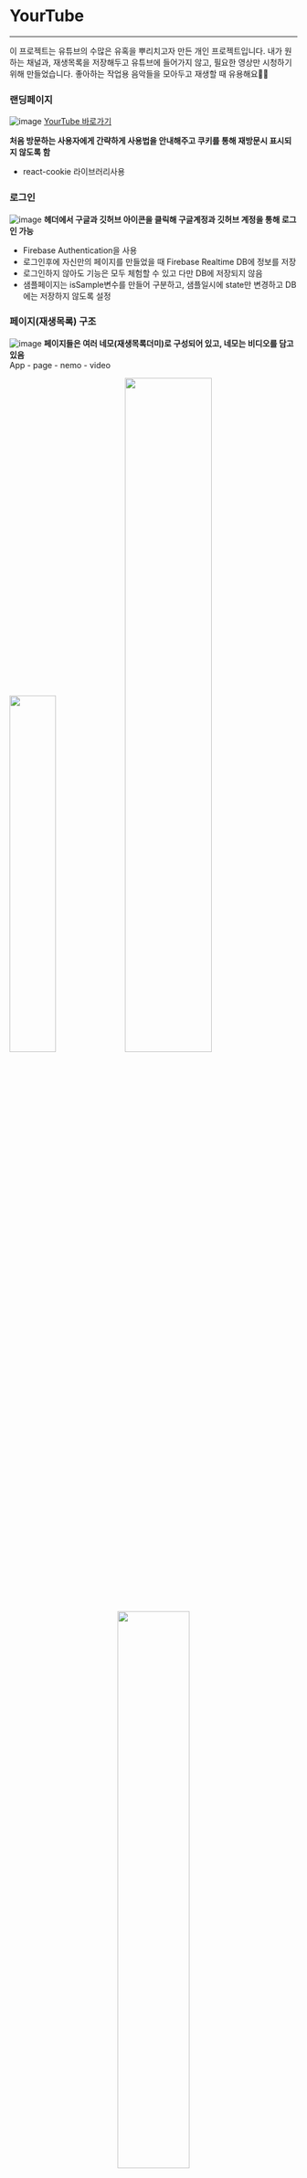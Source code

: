 # YourTube

---

이 프로젝트는 유튜브의 수많은 유혹을 뿌리치고자 만든 개인 프로젝트입니다.
내가 원하는 채널과, 재생목록을 저장해두고 유튜브에 들어가지 않고, 필요한 영상만 시청하기 위해 만들었습니다.
좋아하는 작업용 음악들을 모아두고 재생할 때 유용해요👍🏻

### 랜딩페이지

![image](https://user-images.githubusercontent.com/68101878/127576907-80759f4e-6ede-4fb5-a949-b102792a97bc.png)
[YourTube 바로가기](https://yourtube-app.netlify.app/)

**처음 방문하는 사용자에게 간략하게 사용법을 안내해주고 쿠키를 통해 재방문시 표시되지 않도록 함**

- react-cookie 라이브러리사용

### 로그인

![image](https://user-images.githubusercontent.com/68101878/127577507-85cec30b-0241-4161-b491-de3b3383a38f.png)
**헤더에서 구글과 깃허브 아이콘을 클릭해 구글계정과 깃허브 계정을 통해 로그인 가능**

- Firebase Authentication을 사용
- 로그인후에 자신만의 페이지를 만들었을 때 Firebase Realtime DB에 정보를 저장
- 로그인하지 않아도 기능은 모두 체험할 수 있고 다만 DB에 저장되지 않음
- 샘플페이지는 isSample변수를 만들어 구분하고, 샘플일시에 state만 변경하고 DB에는 저장하지 않도록 설정

### 페이지(재생목록) 구조

![image](https://user-images.githubusercontent.com/68101878/127579450-b809eb07-d3e8-4d25-87d7-2152a28efba3.png)
**페이지들은 여러 네모(재생목록더미)로 구성되어 있고, 네모는 비디오를 담고 있음**</br>
App - page - nemo - video

<img src="https://user-images.githubusercontent.com/68101878/127754217-0fda5223-bd1f-46c9-a27f-577c21f8495e.png" width='40%'><img src="https://user-images.githubusercontent.com/68101878/127754209-2c5d4c11-7d8b-4297-b5be-0bd91b1b8ea2.png" width='55%'>
<center><img src="https://user-images.githubusercontent.com/68101878/127754444-89dac5e1-1d66-4c42-b9fb-fad0efafbdc1.gif" width='50%'></center>

**네모에는 채널과 재생목록 중 하나를 추가 할 수 있고, 영상이 모자랄 경우 영상을 추가 할 수 있음**

- 채널 추가 - 채널을 추가하면 채널의 최신 동영상을 가져옴
- 재생목록 추가 - public으로 설정된 재생목록만 가져올 수 있고, url을 붙여넣으면 재생목록 ID를 찾아 추가함
- 네모에 비디오 갯수가 모자랄 경우에 영상 추가 버튼이 보임
- 영상 추가 - 영상을 키워드로 검색하거나 원하는 영상의 url로 직접 영상을 추가 할 수 있음
- 영상을 키워드로 검색하면 스크롤시에 nextPageToken을 이용해서 계속해서 목록을 받아와 무한스크롤

